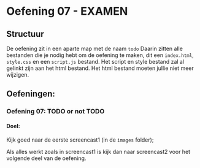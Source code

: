 # Oefening 07 - EXAMEN
     
## Structuur
De oefening zit in een aparte map met de naam `todo`
Daarin zitten alle bestanden die je nodig hebt om de oefening te maken, dit een `index.html`, `style.css` en een `script.js` bestand.
Het script en style bestand zal al gelinkt zijn aan het html bestand.
Het html bestand moeten jullie niet meer wijzigen.

## Oefeningen:
### Oefening 07: TODO or not TODO
#### Doel:
Kijk goed naar de eerste screencast1 (in de `images` folder);

Als alles werkt zoals in screencast1 is kijk dan naar screencast2 voor het 
volgende deel van de oefening.
 
   
      

